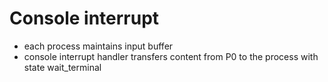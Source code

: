 # Console interrupt

- each process maintains input buffer
- console interrupt handler transfers content from P0 to the process with state wait_terminal
